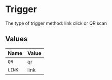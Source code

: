 # Trigger

The type of trigger method: link click or QR scan


## Values

| Name   | Value  |
| ------ | ------ |
| `QR`   | qr     |
| `LINK` | link   |
